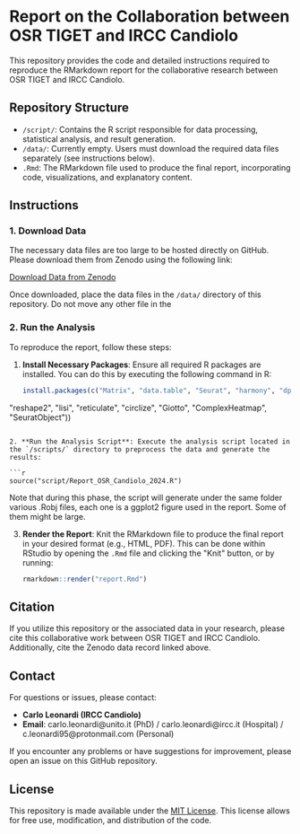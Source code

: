 # Report on the Collaboration between OSR TIGET and IRCC Candiolo

This repository provides the code and detailed instructions required to reproduce the RMarkdown report for the collaborative research between OSR TIGET and IRCC Candiolo.

## Repository Structure

- `/script/`: Contains the R script responsible for data processing, statistical analysis, and result generation.
- `/data/`: Currently empty. Users must download the required data files separately (see instructions below).
- `.Rmd`: The RMarkdown file used to produce the final report, incorporating code, visualizations, and explanatory content.

## Instructions

### 1. Download Data

The necessary data files are too large to be hosted directly on GitHub. Please download them from Zenodo using the following link:

[Download Data from Zenodo](https://zenodo.org/records/13922930)

Once downloaded, place the data files in the `/data/` directory of this repository. Do not move any other file in the 

### 2. Run the Analysis

To reproduce the report, follow these steps:

1. **Install Necessary Packages**: Ensure all required R packages are installed. You can do this by executing the following command in R:

   ```r
   install.packages(c("Matrix", "data.table", "Seurat", "harmony", "dplyr", "tidyr", "ggplot2", 
  "reshape2", "lisi", "reticulate", "circlize", "Giotto", "ComplexHeatmap", "SeuratObject"))
   ```

2. **Run the Analysis Script**: Execute the analysis script located in the `/scripts/` directory to preprocess the data and generate the results:

   ```r
   source("script/Report_OSR_Candiolo_2024.R")
   ```

   Note that during this phase, the script will generate under the same folder various .Robj files, each one is a ggplot2 figure used in the report. Some of them might be large. 

3. **Render the Report**: Knit the RMarkdown file to produce the final report in your desired format (e.g., HTML, PDF). This can be done within RStudio by opening the `.Rmd` file and clicking the "Knit" button, or by running:

   ```r
   rmarkdown::render("report.Rmd")
   ```

## Citation

If you utilize this repository or the associated data in your research, please cite this collaborative work between OSR TIGET and IRCC Candiolo. Additionally, cite the Zenodo data record linked above.

## Contact

For questions or issues, please contact:

- **Carlo Leonardi (IRCC Candiolo)**
- **Email**: carlo.leonardi\@unito.it (PhD) / carlo.leonardi\@ircc.it (Hospital) / c.leonardi95\@protonmail.com (Personal)

If you encounter any problems or have suggestions for improvement, please open an issue on this GitHub repository.

## License

This repository is made available under the [MIT License](LICENSE). This license allows for free use, modification, and distribution of the code.
